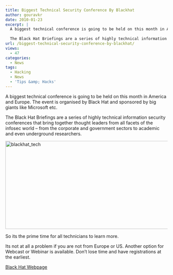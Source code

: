 ```yaml
---
title: Biggest Technical Security Conference By Blackhat
author: gouravkr
date: 2010-01-23
excerpt: |
  A biggest technical conference is going to be held on this month in America and Europe. The event is organised by Black Hat and sponsored by big giants like Microsoft etc.
  
  The Black Hat Briefings are a series of highly technical information security conferences that bring together thought leaders from all facets of the infosec world – from the corporate and government sectors to academic and even underground researchers.
url: /biggest-technical-security-conference-by-blackhat/
views:
  - 47
categories:
  - News
tags:
  - Hacking
  - News
  - 'Tips &amp; Hacks'
---
```

A biggest technical conference is going to be held on this month in America and Europe. The event is organised by Black Hat and sponsored by big giants like Microsoft etc.

The Black Hat Briefings are a series of highly technical information security conferences that bring together thought leaders from all facets of the infosec world – from the corporate and government sectors to academic and even underground researchers.

<img class="size-full wp-image-19002 alignnone" title="blackhat_tech" src="http://cdn.devilsworkshop.org/files/2010/01/blackhat_tech.png" alt="blackhat_tech" width="524" height="274" />

So its the prime time for all technicians to learn more.

Its not at all a problem if you are not from Europe or US. Another option for Webcast or Webinar is available. Don&#8217;t lose time and have registrations at the earliest.

<a href="http://www.blackhat.com/index.html" onclick="_gaq.push(['_trackEvent', 'outbound-article', 'http://www.blackhat.com/index.html', 'Black Hat Webpage']);" >Black Hat Webpage</a>
